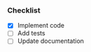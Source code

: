 <!--

Replace this comment with a description of what's being changed by this PR.

If this PR should close an issue, please add one of the magic keywords
(e.g. Fixes) followed by the issue number. For more info see:
https://help.github.com/articles/closing-issues-using-keywords/

-->

### Checklist

<!-- Potential tasks related to a new PR. Remove tasks that are not relevant -->

- [x] Implement code
- [ ] Add tests
- [ ] Update documentation
